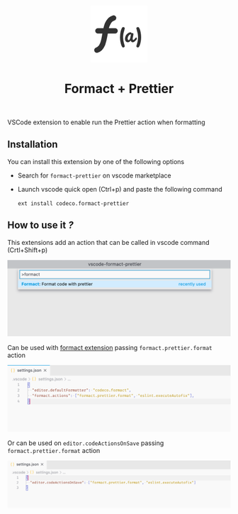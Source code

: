 <p align="center">
  <img src="icon.png" />
  <h1 align="center">Formact + Prettier</h1>
  <br />
</p>

VSCode extension to enable run the Prettier action when formatting

## Installation

You can install this extension by one of the following options

- Search for `formact-prettier` on vscode marketplace
- Launch vscode quick open (Ctrl+p) and paste the following command

  `ext install codeco.formact-prettier`

## How to use it _?_

This extensions add an action that can be called in vscode command (Crtl+Shift+p)

![command](assets/formact.command.png)

Can be used with [formact extension](https://github.com/adrielcodeco/vscode-formact) passing `formact.prettier.format` action

![formact config](assets/formact.config.png)

Or can be used on `editor.codeActionsOnSave` passing `formact.prettier.format` action

![editor.codeActionsOnSave](assets/codeActionsOnSave.png)
